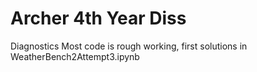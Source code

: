 # Archer 4th Year Diss
 Diagnostics
 Most code is rough working, first solutions in WeatherBench2Attempt3.ipynb
